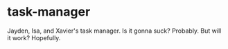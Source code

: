 # task-manager
Jayden, Isa, and Xavier's task manager. Is it gonna suck? Probably. But will it work? Hopefully. 